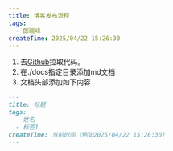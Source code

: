 ```yaml
---
title: 博客发布流程
tags:
  - 郎瑞峰
createTime: 2025/04/22 15:26:30
---
```

1. 去[Github](https://github.com/HEBUTA219/hebuta219.github.io)拉取代码。
2. 在./docs指定目录添加md文档
3. 文档头部添加如下内容
```markdown
---
title: 标题
tags:
  - 姓名
  - 标签1
createTime: 当前时间（例如2025/04/22 15:26:30）
---
```